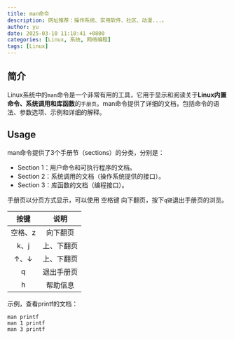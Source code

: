 ```yaml
---
title: man命令
description: 网址推荐：操作系统、实用软件、社区、动漫...。
author: yu
date: 2025-03-10 11:10:41 +0800
categories: [Linux, 系统, 网络编程]
tags: [Linux]
---
```


## 简介
Linux系统中的`man`命令是一个非常有用的工具，它用于显示和阅读关于**Linux内置命令、系统调用和库函数**的`手册页`。man命令提供了详细的文档，包括命令的语法、参数选项、示例和详细的解释。


## Usage
man命令提供了3个手册节（sections）的分类，分别是：
* Section 1：用户命令和可执行程序的文档。
* Section 2：系统调用的文档（操作系统提供的接口）。
* Section 3：库函数的文档（编程接口）。

手册页以分页方式显示，可以使用 空格键 向下翻页，按下`q键`退出手册页的浏览。

| 按键 | 说明 |
|:----:|:----:|
| 空格、z | 向下翻页 |
| k、j | 上、下翻页 |
| ↑、↓ | 上、下翻页 |
| q | 退出手册页 |
| h | 帮助信息 |

示例，查看printf的文档：
```shell
man printf
man 1 printf
man 3 printf
```
